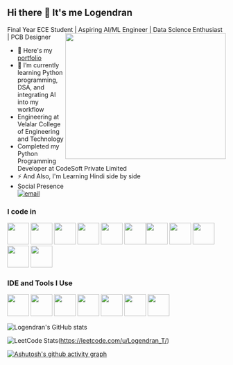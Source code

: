 ## Hi there 👋 It's me Logendran 

Final Year ECE Student | Aspiring AI/ML Engineer | Data Science Enthusiast | PCB Designer 
<img align="right" width="370" height="290" src="https://cdn.dribbble.com/users/2131993/screenshots/4948736/media/421d4ed2f3d23c73d64d20963f61f422.gif">
- 🔭 Here's my [portfolio](https://logendrant.lovable.app/)                                                 
- 🌱 I’m currently learning Python programming, DSA, and integrating AI into my workflow
- Engineering at Velalar College of Engineering and Technology
- Completed my Python Programming Developer at CodeSoft Private Limited
- ⚡ And Also, I'm Learning Hindi side by side
- Social Presence
<br />[![email](https://img.shields.io/badge/Email-D14836?logo=gmail&logoColor=white)](mailto:logendrant.ece@gmail.com) 


### I code in
<img height="50" width="50" src="https://img.icons8.com/color/48/000000/python.png" />  <img height="50" width="50" src="https://img.icons8.com/color/48/000000/java-coffee-cup-logo.png" /> <img height="50" width="50" src="https://img.icons8.com/color/48/000000/html-5.png" /> <img height="50" width="50" src="https://img.icons8.com/color/48/000000/css3.png" />  <img height="50" width="50" src="https://img.icons8.com/color/48/000000/bootstrap.png" /> <img height="50" width="50" src="https://img.icons8.com/color/48/000000/tensorflow.png"/><img height="50" width="50" src="https://img.icons8.com/fluent/48/000000/arduino.png"/> <img height="50" width="50" src="https://img.icons8.com/color/48/000000/react-native.png"/> <img height="50" width="50" src="https://img.icons8.com/color/48/000000/mysql-logo.png"/> <img height="50" width="50" src="https://img.icons8.com/color/48/000000/mongodb.png"/> <img height="50" width="50" src="https://img.icons8.com/color/48/000000/nodejs.png"/>

### IDE and Tools I Use
<img height="50" width="50" src="https://img.icons8.com/color/48/000000/visual-studio-code-2019.png"/> <img height="50" width="50" src="https://img.icons8.com/color/48/000000/pycharm.png"/> <img height="50" width="50" src="https://img.icons8.com/color/50/000000/git.png"/> <img height="50" width="50" src="https://img.icons8.com/dusk/64/000000/anaconda.png"/> <img height="50" src="https://img.icons8.com/officel/480/null/java-eclipse.png"/> <img height="50" src="https://img.icons8.com/color/480/null/notion--v1.png" /> <img height="50" width="50" src="https://img.icons8.com/color/48/000000/figma--v1.png"/> 
 
![Logendran's GitHub stats](https://github-readme-stats.vercel.app/api?username=logendranthangaraj&theme=dark&show_icons=true&&hide=issues,contribs)

![LeetCode Stats](https://leetcard.jacoblin.cool/Logendran_T?theme=dark&font=Marcellus&ext=activity)(https://leetcode.com/u/Logendran_T/)

[![Ashutosh's github activity graph](https://github-readme-activity-graph.vercel.app/graph?username=logendranthangaraj&bg_color=000000&color=fafafa&line=2fdde9&point=fafafa&area=true&hide_border=true)](https://github.com/ashutosh00710/github-readme-activity-graph)
